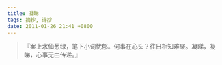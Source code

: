 ```yaml
---
title: 凝睇
tags: 摘抄, 诗抄
date: 2011-01-26 21:41 +0800
---
```



> 『案上水仙葱绿，笔下小词忧郁。何事在心头？往日相知难聚。凝睇，凝睇，心事无由传递。』

